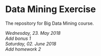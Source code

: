 # Data Mining Exercise
The repository for Big Data Mining course.  

*Wednesday, 23. May 2018*  
*Add bonus 1*  
*Saturday, 02. June 2018*  
*Add homework 2*  